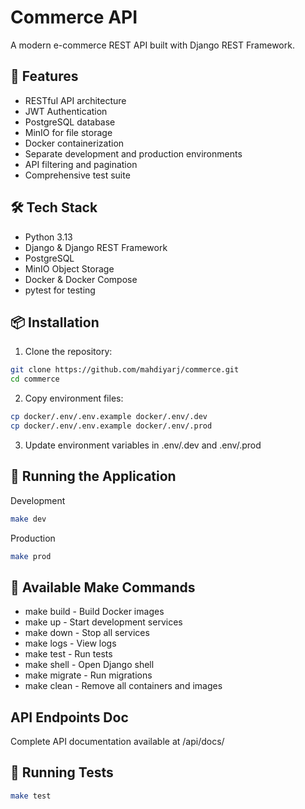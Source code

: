# Commerce API

A modern e-commerce REST API built with Django REST Framework.

## 🚀 Features

- RESTful API architecture
- JWT Authentication
- PostgreSQL database
- MinIO for file storage
- Docker containerization
- Separate development and production environments
- API filtering and pagination
- Comprehensive test suite

## 🛠️ Tech Stack

- Python 3.13
- Django & Django REST Framework
- PostgreSQL
- MinIO Object Storage
- Docker & Docker Compose
- pytest for testing

## 📦 Installation

1. Clone the repository:

```bash
git clone https://github.com/mahdiyarj/commerce.git
cd commerce
```

2. Copy environment files:

```bash
cp docker/.env/.env.example docker/.env/.dev
cp docker/.env/.env.example docker/.env/.prod
```

3. Update environment variables in .env/.dev and .env/.prod

## 🚀 Running the Application

Development

```bash
make dev

```

Production

```bash
make prod
```

## 🔧 Available Make Commands

- make build - Build Docker images
- make up - Start development services
- make down - Stop all services
- make logs - View logs
- make test - Run tests
- make shell - Open Django shell
- make migrate - Run migrations
- make clean - Remove all containers and images

## API Endpoints Doc

Complete API documentation available at /api/docs/

## 🧪 Running Tests

```bash
make test
```
